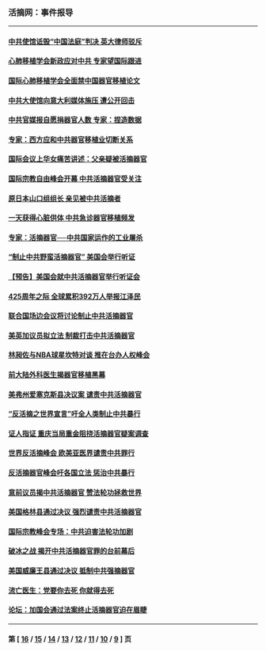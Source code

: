 ### 活摘网：事件报导
---
#### [中共使馆诋毁“中国法庭”判决 英大律师驳斥](../../pages/nf5877/n13833945.md?10260430) 
#### [心肺移植学会新政应对中共 专家望国际跟进](../../pages/nf5877/n13829043.md?10260430) 
#### [国际心肺移植学会全面禁中国器官移植论文](../../pages/nf5877/n13827785.md?10260430) 
#### [中共大使馆向意大利媒体施压 遭公开回击](../../pages/nf5877/n13826038.md?10260430) 
#### [中共官媒报自愿捐器官人数 专家：捏造数据](../../pages/nf5877/n13814130.md?10260430) 
#### [专家：西方应和中共器官移植业切断关系](../../pages/nf5877/n13772828.md?10260430) 
#### [国际会议上华女痛苦讲述：父亲疑被活摘器官](../../pages/nf5877/n13771583.md?10260430) 
#### [国际宗教自由峰会开幕 中共活摘器官受关注](../../pages/nf5877/n13769995.md?10260430) 
#### [原日本山口组组长 亲见被中共活摘者](../../pages/nf5877/n13767360.md?10260430) 
#### [一天获得心脏供体 中共急诊器官移植频发](../../pages/nf5877/n13764689.md?10260430) 
#### [专家：活摘器官──中共国家运作的工业屠杀](../../pages/nf5877/n13761178.md?10260430) 
#### [“制止中共野蛮活摘器官” 美国会举行听证](../../pages/nf5877/n13735831.md?10260430) 
#### [【预告】美国会就中共活摘器官举行听证会](../../pages/nf5877/n13732843.md?10260430) 
#### [425周年之际 全球累积392万人举报江泽民](../../pages/nf5877/n13719232.md?10260430) 
#### [联合国场边会议将讨论制止中共活摘器官](../../pages/nf5877/n13656361.md?10260430) 
#### [美英加议员拟立法 制裁打击中共活摘器官](../../pages/nf5877/n13430251.md?10260430) 
#### [林昶佐与NBA球星坎特对谈 推在台办人权峰会](../../pages/nf5877/n13414467.md?10260430) 
#### [前大陆外科医生揭器官移植黑幕](../../pages/nf5877/n13401416.md?10260430) 
#### [美弗州爱塞克斯县决议案 谴责中共活摘器官](../../pages/nf5877/n13320919.md?10260430) 
#### [“反活摘之世界宣言”吁全人类制止中共暴行](../../pages/nf5877/n13259730.md?10260430) 
#### [证人指证 重庆当局重金阻挠活摘器官疑案调查](../../pages/nf5877/n13259127.md?10260430) 
#### [世界反活摘峰会 欧美亚医界谴责中共罪行](../../pages/nf5877/n13253550.md?10260430) 
#### [反活摘器官峰会吁各国立法 惩治中共暴行](../../pages/nf5877/n13245052.md?10260430) 
#### [意前议员揭中共活摘器官 赞法轮功拯救世界](../../pages/nf5877/n13203445.md?10260430) 
#### [美国格林县通过决议 强烈谴责中共活摘器官](../../pages/nf5877/n13119367.md?10260430) 
#### [国际宗教峰会专场：中共迫害法轮功加剧](../../pages/nf5877/n13088279.md?10260430) 
#### [破冰之战 揭开中共活摘器官罪的台前幕后](../../pages/nf5877/n13082457.md?10260430) 
#### [美国威廉王县通过决议 抵制中共强摘器官](../../pages/nf5877/n13056521.md?10260430) 
#### [流亡医生：党要你去死 你就得去死](../../pages/nf5877/n13052835.md?10260430) 
#### [论坛：加国会通过法案终止活摘器官迫在眉睫](../../pages/nf5877/n13029839.md?10260430) 

---
#### 第 [ [16](./16.md?10260430) / [15](./15.md?10260430) / [14](./14.md?10260430) / [13](./13.md?10260430) / [12](./12.md?10260430) / [11](./11.md?10260430) / [10](./10.md?10260430) / [9](./9.md?10260430) ] 页

